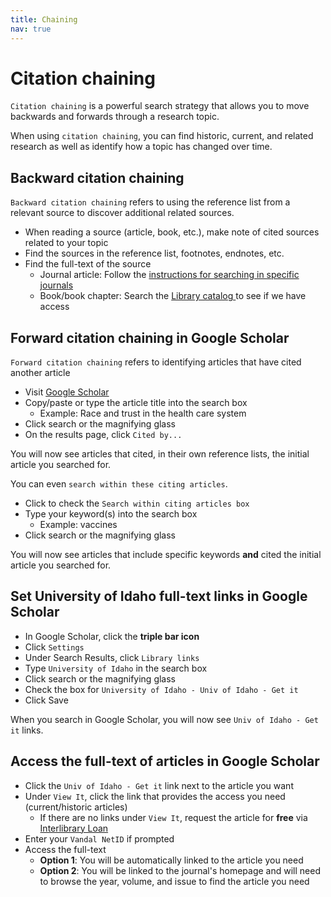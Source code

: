 ```yaml
---
title: Chaining
nav: true
---
```

# Citation chaining

`Citation chaining` is a powerful search strategy that allows you to move backwards and forwards through a research topic.

When using `citation chaining`, you can find historic, current, and related research as well as identify how a topic has changed over time.

## Backward citation chaining

`Backward citation chaining` refers to using the reference list from a relevant source to discover additional related sources.
* When reading a source (article, book, etc.), make note of cited sources related to your topic
* Find the sources in the reference list, footnotes, endnotes, etc.
* Find the full-text of the source
  * Journal article: Follow the <a href="https://jylisadoney.github.io/soc/1-journals.html#find-a-journal-in-the-library-catalog">instructions for searching in specific journals</a>  
  * Book/book chapter: Search the <a href ="https://alliance-primo.hosted.exlibrisgroup.com/primo-explore/search?institution=UID&vid=UID&tab=ui_summit&search_scope=ui_alma_summit&indx=1&bulkSize=10&dym=true&highlight=true&displayField=all" target="_blank">Library catalog </a>to see if we have access

## Forward citation chaining in Google Scholar
`Forward citation chaining` refers to identifying articles that have cited another article
* Visit <a href ="https://scholar.google.com/" target="_blank">Google Scholar</a>
* Copy/paste or type the article title into the search box
  * Example: Race and trust in the health care system
* Click search or the magnifying glass
* On the results page, click `Cited by...`

You will now see articles that cited, in their own reference lists, the initial article you searched for. 

You can even `search within these citing articles`.
* Click to check the `Search within citing articles box`
* Type your keyword(s) into the search box
  * Example: vaccines
* Click search or the magnifying glass

You will now see articles that include specific keywords **and** cited the initial article you searched for.

## Set University of Idaho full-text links in Google Scholar
* In Google Scholar, click the **triple bar icon**
* Click `Settings`
* Under Search Results, click `Library links`
* Type `University of Idaho` in the search box
* Click search or the magnifying glass
* Check the box for `University of Idaho - Univ of Idaho - Get it`
* Click Save

When you search in Google Scholar, you will now see `Univ of Idaho - Get it` links.

## Access the full-text of articles in Google Scholar
* Click the `Univ of Idaho - Get it` link next to the article you want
* Under `View It`, click the link that provides the access you need (current/historic articles)
  * If there are no links under `View It`, request the article for **free** via <a href ="https://www.lib.uidaho.edu/services/ill/" target="_blank">Interlibrary Loan</a>
* Enter your `Vandal NetID` if prompted
* Access the full-text
  * **Option 1**: You will be automatically linked to the article you need
  * **Option 2**: You will be linked to the journal's homepage and will need to browse the year, volume, and issue to find the article you need
